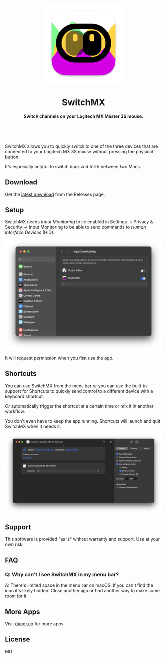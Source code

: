 <div align="center">
<img src="Resources/AppIcon.png" width="256" height="256">
<h1>SwitchMX</h1>
<p><b>Switch channels on your Logitech MX Master 3S mouse.</b></p>
<br>
<br>
<br>
</div>

SwitchMX allows you to quickly switch to one of the three devices that are connected to your Logitech MX 3S mouse without pressing the physical button.

It's especially helpful to switch back and forth between two Macs.

## Download

Get the [latest download](https://github.com/boyvanamstel/SwitchMX/releases/latest) from the Releases page.

## Setup

SwitchMX needs _Input Monitoring_ to be enabled in Settings &rarr; Privacy & Security &rarr; Input Monitoring to be able to send commands to _Human Interface Devices_ (HID).

![Enable Input Monitoring permission](Resources/InputMonitoring.png)

It will request permission when you first use the app.

## Shortcuts

You can use SwitchMX from the menu bar _or_ you can use the built-in support for Shortcuts to quickly send control to a different device with a keyboard shortcut.

_Or_ automatically trigger the shortcut at a certain time or mix it in another workflow.

You don't even have to keep the app running. Shortcuts will launch and quit SwitchMX when it needs it.

![Has support for Shortcuts](Resources/Shortcut.png)

## Support

This software is provided "as is" without warranty and support. Use at your own risk.

## FAQ

### Q: Why can't I see SwitchMX in my menu bar?

A: There's limited space in the menu bar on macOS. If you can't find the icon it's likely hidden. Close another app or find another way to make some room for it.

## More Apps

Visit [dangr.co](https://dangr.co) for more apps.

## License

MIT
